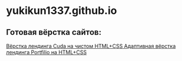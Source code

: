 # yukikun1337.github.io
## Готовая вёрстка сайтов:
[Вёрстка лендинга Cuda на чистом HTML+CSS ](yukikun1337.github.io/Cuda/)
[Адаптивная вёрстка лендинга Portfilio на HTML+CSS ](yukikun1337.github.io/portfolio/)
